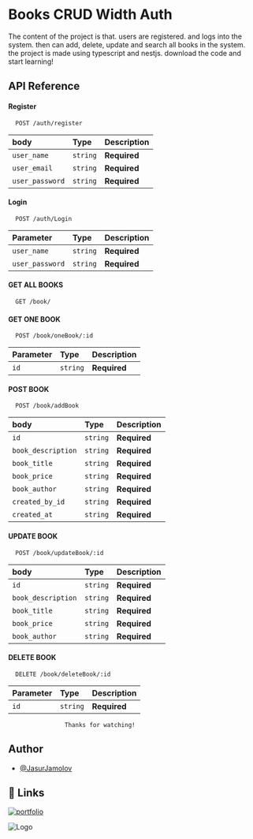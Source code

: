 
# Books CRUD Width Auth
The content of the project is that. users are registered. and logs into the system. then can add, delete, update and search all books in the system. the project is made using typescript and nestjs. download the code and start learning!

## API Reference

#### Register

```http
  POST /auth/register
```
| body  | Type     | Description                       |
| :-------- | :------- | :-------------------------------- |
| `user_name`      | `string` | **Required** |
| `user_email`      | `string` | **Required**|
| `user_password`      | `string` | **Required** |


#### Login

```http
  POST /auth/Login
```

| Parameter | Type     | Description                       |
| :-------- | :------- | :-------------------------------- |
| `user_name`      | `string` | **Required** |
| `user_password`      | `string` | **Required** |

#### GET ALL BOOKS

```http
  GET /book/
```

#### GET ONE BOOK

```http
  POST /book/oneBook/:id
```
| Parameter  | Type     | Description                       |
| :-------- | :------- | :-------------------------------- |
| `id`      | `string` | **Required**  |


#### POST BOOK

```http
  POST /book/addBook
```
| body  | Type     | Description                       |
| :-------- | :------- | :-------------------------------- |
| `id`      | `string` | **Required** |
| `book_description`      | `string` | **Required**|
| `book_title`      | `string` | **Required** |
| `book_price`      | `string` | **Required** |
| `book_author`      | `string` | **Required** |
| `created_by_id`      | `string` | **Required** |
| `created_at`      | `string` | **Required** |

#### UPDATE BOOK

```http
  POST /book/updateBook/:id
```
| body  | Type     | Description                       |
| :-------- | :------- | :-------------------------------- |
| `id`      | `string` | **Required** |
| `book_description`      | `string` | **Required**|
| `book_title`      | `string` | **Required** |
| `book_price`      | `string` | **Required** |
| `book_author`      | `string` | **Required** |


#### DELETE BOOK

```http
  DELETE /book/deleteBook/:id
```
| Parameter  | Type     | Description                       |
| :-------- | :------- | :-------------------------------- |
| `id`      | `string` | **Required**  |

                    Thanks for watching!
## Author

- [@JasurJamolov](https://www.github.com/JasurJamolovdev)


## 🔗 Links
[![portfolio](https://img.shields.io/badge/my_portfolio-000?style=for-the-badge&logo=ko-fi&logoColor=white)](https://t.me/ioneed_io/)


![Logo](https://res.cloudinary.com/drdadn2hv/image/upload/v1685564429/ionned_light_pakl3x.png)

